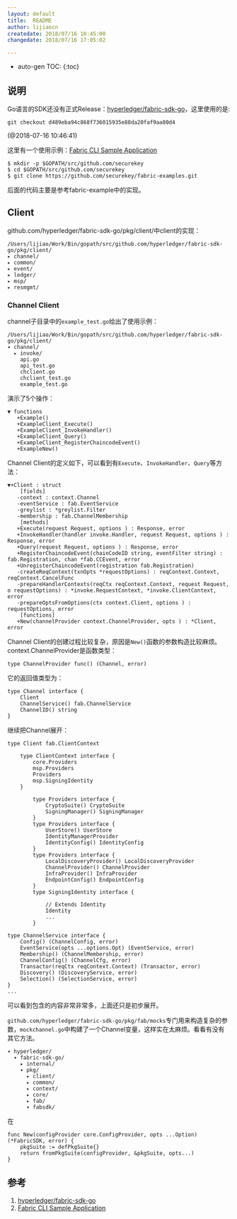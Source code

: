 ```yaml
---
layout: default
title:  README
author: lijiaocn
createdate: 2018/07/16 10:45:00
changedate: 2018/07/16 17:05:02

---
```


* auto-gen TOC:
{:toc}

## 说明

Go语言的SDK还没有正式Release：[hyperledger/fabric-sdk-go][1]，这里使用的是:

	git checkout d489eba94c868f736015935e88da20faf9aa80d4

(@2018-07-16 10:46:41)

这里有一个使用示例：[Fabric CLI Sample Application][2]

	$ mkdir -p $GOPATH/src/github.com/securekey
	$ cd $GOPATH/src/github.com/securekey
	$ git clone https://github.com/securekey/fabric-examples.git

后面的代码主要是参考fabric-example中的实现。

## Client

github.com/hyperledger/fabric-sdk-go/pkg/client/中client的实现：

	/Users/lijiao/Work/Bin/gopath/src/github.com/hyperledger/fabric-sdk-go/pkg/client/
	▸ channel/
	▸ common/
	▸ event/
	▸ ledger/
	▸ msp/
	▸ resmgmt/

### Channel Client

channel子目录中的`example_test.go`给出了使用示例：

	/Users/lijiao/Work/Bin/gopath/src/github.com/hyperledger/fabric-sdk-go/pkg/client/
	▾ channel/
	  ▸ invoke/
	    api.go
	    api_test.go
	    chclient.go
	    chclient_test.go
	    example_test.go

演示了5个操作：

	▼ functions
	   +Example()
	   +ExampleClient_Execute()
	   +ExampleClient_InvokeHandler()
	   +ExampleClient_Query()
	   +ExampleClient_RegisterChaincodeEvent()
	   +ExampleNew()

Channel Client的定义如下，可以看到有`Execute`、`InvokeHandler`、`Query`等方法：

	▼+Client : struct
	    [fields]
	   -context : context.Channel
	   -eventService : fab.EventService
	   -greylist : *greylist.Filter
	   -membership : fab.ChannelMembership
	    [methods]
	   +Execute(request Request, options ) : Response, error
	   +InvokeHandler(handler invoke.Handler, request Request, options ) : Response, error
	   +Query(request Request, options ) : Response, error
	   +RegisterChaincodeEvent(chainCodeID string, eventFilter string) : fab.Registration, chan *fab.CCEvent, error
	   +UnregisterChaincodeEvent(registration fab.Registration)
	   -createReqContext(txnOpts *requestOptions) : reqContext.Context, reqContext.CancelFunc
	   -prepareHandlerContexts(reqCtx reqContext.Context, request Request, o requestOptions) : *invoke.RequestContext, *invoke.ClientContext, error
	   -prepareOptsFromOptions(ctx context.Client, options ) : requestOptions, error
	    [functions]
	   +New(channelProvider context.ChannelProvider, opts ) : *Client, error

Channel Client的创建过程比较复杂，原因是`New()`函数的参数构造比较麻烦。context.ChannelProvider是函数类型：

	type ChannelProvider func() (Channel, error)

它的返回值类型为：

	type Channel interface {
	    Client
	    ChannelService() fab.ChannelService
	    ChannelID() string
	}

继续把Channel展开：

	type Client fab.ClientContext
	
	    type ClientContext interface {
	        core.Providers
	        msp.Providers
	        Providers
	        msp.SigningIdentity
	    }
	
	        type Providers interface {
	            CryptoSuite() CryptoSuite
	            SigningManager() SigningManager
	        }
	        type Providers interface {
	            UserStore() UserStore
	            IdentityManagerProvider
	            IdentityConfig() IdentityConfig
	        }
	        type Providers interface {
	            LocalDiscoveryProvider() LocalDiscoveryProvider
	            ChannelProvider() ChannelProvider
	            InfraProvider() InfraProvider
	            EndpointConfig() EndpointConfig
	        }
	        type SigningIdentity interface {
	
	            // Extends Identity
	            Identity
	            ...
	        }
	
	type ChannelService interface {
	    Config() (ChannelConfig, error)
	    EventService(opts ...options.Opt) (EventService, error)
	    Membership() (ChannelMembership, error)
	    ChannelConfig() (ChannelCfg, error)
	    Transactor(reqCtx reqContext.Context) (Transactor, error)
	    Discovery() (DiscoveryService, error)
	    Selection() (SelectionService, error)
	}
	...

可以看到包含的内容非常非常多，上面还只是初步展开。

`github.com/hyperledger/fabric-sdk-go/pkg/fab/mocks`专门用来构造复杂的参数，`mockchannel.go`中构建了一个Channel变量，这样实在太麻烦。看看有没有其它方法。

	▾ hyperledger/
	  ▾ fabric-sdk-go/
	    ▸ internal/
	    ▾ pkg/
	      ▸ client/
	      ▸ common/
	      ▸ context/
	      ▸ core/
	      ▸ fab/
	      ▾ fabsdk/

在

	func New(configProvider core.ConfigProvider, opts ...Option) (*FabricSDK, error) {
		pkgSuite := defPkgSuite{}
		return fromPkgSuite(configProvider, &pkgSuite, opts...)
	}



## 参考

1. [hyperledger/fabric-sdk-go][1]
2. [Fabric CLI Sample Application][2]

[1]: https://github.com/hyperledger/fabric-sdk-go  "hyperledger/fabric-sdk-go"
[2]: https://github.com/securekey/fabric-examples/tree/master/fabric-cli "Fabric CLI Sample Application"
